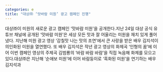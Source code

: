 ```yaml
---
categories: e
title: "대상㈜ ‘맛바람 미원’ 광고 캠페인 진행"
---
```

대상㈜이 미원의 새로운 광고 캠페인 ‘맛바람 미원’을 공개한다.지난 24일 대상 공식 유튜브 채널에 공개된 ‘맛바람 미원’은 세상 모든 맛과 잘 어울리는 미원을 재치 있게 풀어냈다. 지난해 미원 광고 영상 ‘감칠맛 나는 맛의 조연’에서 큰 사랑을 받은 배우 김지석이 의인화된 미원을 열연했다. 또 배우 김지석은 작년 광고 영상의 화제곡 ‘인형의 꿈’에 이어 이번 캠페인 영상의 주제곡 김범룡의 ‘바람 바람 바람’을 직접 녹음해 화제를 모으고 있다.대상㈜은 지난해 ‘순애보 미원’에 이어 바람둥이로 ‘흑화된 미원’을 연기하는 배우 김지석과